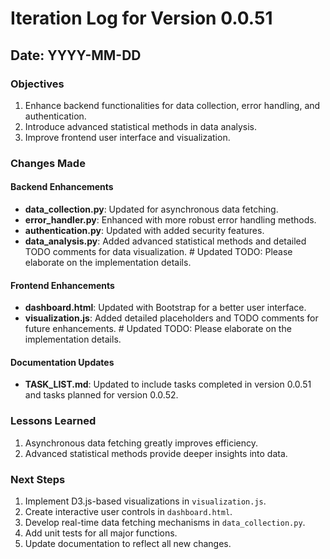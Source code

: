 # Iteration Log for Version 0.0.51

## Date: YYYY-MM-DD

### Objectives

1. Enhance backend functionalities for data collection, error handling, and authentication.
2. Introduce advanced statistical methods in data analysis.
3. Improve frontend user interface and visualization.

### Changes Made

#### Backend Enhancements

- **data_collection.py**: Updated for asynchronous data fetching.
- **error_handler.py**: Enhanced with more robust error handling methods.
- **authentication.py**: Updated with added security features.
- **data_analysis.py**: Added advanced statistical methods and detailed TODO comments for data visualization.  # Updated TODO: Please elaborate on the implementation details.

#### Frontend Enhancements

- **dashboard.html**: Updated with Bootstrap for a better user interface.
- **visualization.js**: Added detailed placeholders and TODO comments for future enhancements.  # Updated TODO: Please elaborate on the implementation details.

#### Documentation Updates

- **TASK_LIST.md**: Updated to include tasks completed in version 0.0.51 and tasks planned for version 0.0.52.

### Lessons Learned

1. Asynchronous data fetching greatly improves efficiency.
2. Advanced statistical methods provide deeper insights into data.

### Next Steps

1. Implement D3.js-based visualizations in `visualization.js`.
2. Create interactive user controls in `dashboard.html`.
3. Develop real-time data fetching mechanisms in `data_collection.py`.
4. Add unit tests for all major functions.
5. Update documentation to reflect all new changes.
